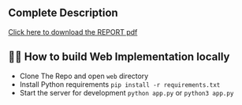 ## Complete Description
[Click here to download the REPORT pdf](https://raw.githubusercontent.com/iisomyasharmaii/Adversarial-Attack-Defense-on-Medical-Imaging-and-Facial-Recognition-AI/main/REPORT.pdf)

## 💁‍♀️ How to build Web Implementation locally
- Clone The Repo and open `web` directory
- Install Python requirements `pip install -r requirements.txt`
- Start the server for development `python app.py` or `python3 app.py `